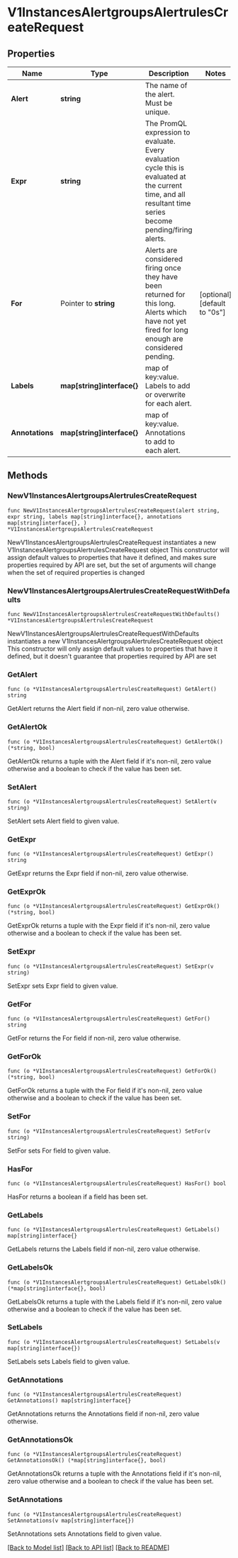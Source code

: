 # V1InstancesAlertgroupsAlertrulesCreateRequest

## Properties

Name | Type | Description | Notes
------------ | ------------- | ------------- | -------------
**Alert** | **string** | The name of the alert. Must be unique. | 
**Expr** | **string** | The PromQL expression to evaluate. Every evaluation cycle this is evaluated at the current time, and all resultant time series become pending/firing alerts. | 
**For** | Pointer to **string** | Alerts are considered firing once they have been returned for this long. Alerts which have not yet fired for long enough are considered pending. | [optional] [default to "0s"]
**Labels** | **map[string]interface{}** | map of key:value. Labels to add or overwrite for each alert. | 
**Annotations** | **map[string]interface{}** | map of key:value. Annotations to add to each alert. | 

## Methods

### NewV1InstancesAlertgroupsAlertrulesCreateRequest

`func NewV1InstancesAlertgroupsAlertrulesCreateRequest(alert string, expr string, labels map[string]interface{}, annotations map[string]interface{}, ) *V1InstancesAlertgroupsAlertrulesCreateRequest`

NewV1InstancesAlertgroupsAlertrulesCreateRequest instantiates a new V1InstancesAlertgroupsAlertrulesCreateRequest object
This constructor will assign default values to properties that have it defined,
and makes sure properties required by API are set, but the set of arguments
will change when the set of required properties is changed

### NewV1InstancesAlertgroupsAlertrulesCreateRequestWithDefaults

`func NewV1InstancesAlertgroupsAlertrulesCreateRequestWithDefaults() *V1InstancesAlertgroupsAlertrulesCreateRequest`

NewV1InstancesAlertgroupsAlertrulesCreateRequestWithDefaults instantiates a new V1InstancesAlertgroupsAlertrulesCreateRequest object
This constructor will only assign default values to properties that have it defined,
but it doesn't guarantee that properties required by API are set

### GetAlert

`func (o *V1InstancesAlertgroupsAlertrulesCreateRequest) GetAlert() string`

GetAlert returns the Alert field if non-nil, zero value otherwise.

### GetAlertOk

`func (o *V1InstancesAlertgroupsAlertrulesCreateRequest) GetAlertOk() (*string, bool)`

GetAlertOk returns a tuple with the Alert field if it's non-nil, zero value otherwise
and a boolean to check if the value has been set.

### SetAlert

`func (o *V1InstancesAlertgroupsAlertrulesCreateRequest) SetAlert(v string)`

SetAlert sets Alert field to given value.


### GetExpr

`func (o *V1InstancesAlertgroupsAlertrulesCreateRequest) GetExpr() string`

GetExpr returns the Expr field if non-nil, zero value otherwise.

### GetExprOk

`func (o *V1InstancesAlertgroupsAlertrulesCreateRequest) GetExprOk() (*string, bool)`

GetExprOk returns a tuple with the Expr field if it's non-nil, zero value otherwise
and a boolean to check if the value has been set.

### SetExpr

`func (o *V1InstancesAlertgroupsAlertrulesCreateRequest) SetExpr(v string)`

SetExpr sets Expr field to given value.


### GetFor

`func (o *V1InstancesAlertgroupsAlertrulesCreateRequest) GetFor() string`

GetFor returns the For field if non-nil, zero value otherwise.

### GetForOk

`func (o *V1InstancesAlertgroupsAlertrulesCreateRequest) GetForOk() (*string, bool)`

GetForOk returns a tuple with the For field if it's non-nil, zero value otherwise
and a boolean to check if the value has been set.

### SetFor

`func (o *V1InstancesAlertgroupsAlertrulesCreateRequest) SetFor(v string)`

SetFor sets For field to given value.

### HasFor

`func (o *V1InstancesAlertgroupsAlertrulesCreateRequest) HasFor() bool`

HasFor returns a boolean if a field has been set.

### GetLabels

`func (o *V1InstancesAlertgroupsAlertrulesCreateRequest) GetLabels() map[string]interface{}`

GetLabels returns the Labels field if non-nil, zero value otherwise.

### GetLabelsOk

`func (o *V1InstancesAlertgroupsAlertrulesCreateRequest) GetLabelsOk() (*map[string]interface{}, bool)`

GetLabelsOk returns a tuple with the Labels field if it's non-nil, zero value otherwise
and a boolean to check if the value has been set.

### SetLabels

`func (o *V1InstancesAlertgroupsAlertrulesCreateRequest) SetLabels(v map[string]interface{})`

SetLabels sets Labels field to given value.


### GetAnnotations

`func (o *V1InstancesAlertgroupsAlertrulesCreateRequest) GetAnnotations() map[string]interface{}`

GetAnnotations returns the Annotations field if non-nil, zero value otherwise.

### GetAnnotationsOk

`func (o *V1InstancesAlertgroupsAlertrulesCreateRequest) GetAnnotationsOk() (*map[string]interface{}, bool)`

GetAnnotationsOk returns a tuple with the Annotations field if it's non-nil, zero value otherwise
and a boolean to check if the value has been set.

### SetAnnotations

`func (o *V1InstancesAlertgroupsAlertrulesCreateRequest) SetAnnotations(v map[string]interface{})`

SetAnnotations sets Annotations field to given value.



[[Back to Model list]](../README.md#documentation-for-models) [[Back to API list]](../README.md#documentation-for-api-endpoints) [[Back to README]](../README.md)


